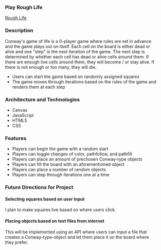 ### Play Rough Life
[Rough Life](https://cjshay.github.io/rough-life/)

### Description

Conway's game of life is a 0-player game where rules are set in advance and the game plays out on itself. Each cell on the board is either dead or alive and one "step" is the next iteration of the game. The next step is determined by whether each cell has dead or alive cells around them. If there are enough live cells around them, they will become / or stay alive. If there is not enough or too many, they will die.

- Users can start the game based on randomly assigned squares
- The game moves through iterations based on the rules of the game and renders them at each step

### Architecture and Technologies

- Canvas
- JavaScript
- HTML5
- CSS

### Features

- Players can begin the game with a random start
- Players can toggle changes of color, pathfollow, and pathfill
- Players can place an amount of prechosen Conway-type objects
- Players can fill the board with an aforementioned object
- Players can place a number of random objects
- Players can step through iterations one at a time

### Future Directions for Project

#### Selecting squares based on user input

I plan to make squares live based on where users click.

#### Placing objects based on text files from internet

This will be implemented using an API where users can input a file that creates
a Conway-type-object and let them place it on the board where they prefer.

